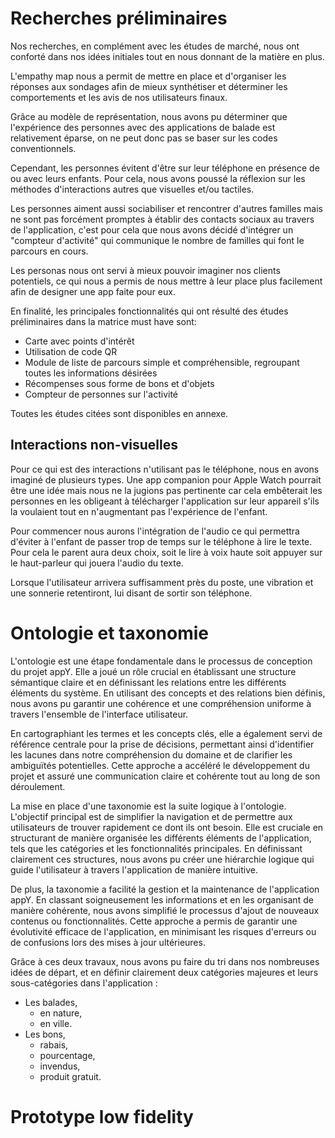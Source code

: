 # Recherches préliminaires

Nos recherches, en complément avec les études de marché, nous ont conforté dans nos idées initiales tout en nous donnant de la matière en plus.

L'empathy map nous a permit de mettre en place et d'organiser les réponses aux sondages afin de mieux synthétiser et déterminer les comportements et les avis de nos utilisateurs finaux.

Grâce au modèle de représentation, nous avons pu déterminer que l'expérience des personnes avec des applications de balade est relativement éparse, on ne peut donc pas se baser sur les codes conventionnels. 

Cependant, les personnes évitent d'être sur leur téléphone en présence de ou avec leurs enfants. Pour cela, nous avons poussé la réflexion sur les méthodes d'interactions autres que visuelles et/ou tactiles.

Les personnes aiment aussi sociabiliser et rencontrer d'autres familles mais ne sont pas forcément promptes à établir des contacts sociaux au travers de l'application, c'est pour cela que nous avons décidé d'intégrer un "compteur d'activité" qui communique le nombre de familles qui font le parcours en cours.

Les personas nous ont servi à mieux pouvoir imaginer nos clients potentiels, ce qui nous a permis de nous mettre à leur place plus facilement afin de designer une app faite pour eux.

En finalité, les principales fonctionnalités qui ont résulté des études préliminaires dans la matrice must have sont: 
- Carte avec points d'intérêt
- Utilisation de code QR
- Module de liste de parcours simple et compréhensible, regroupant toutes les informations désirées
- Récompenses sous forme de bons et d'objets
- Compteur de personnes sur l'activité

Toutes les études citées sont disponibles en annexe.
## Interactions non-visuelles
Pour ce qui est des interactions n'utilisant pas le téléphone, nous en avons imaginé de plusieurs types. Une app companion pour Apple Watch pourrait être une idée mais nous ne la jugions pas pertinente car cela embêterait les personnes en les obligeant à télécharger l'application sur leur appareil s'ils la voulaient tout en n'augmentant pas l'expérience de l'enfant.

Pour commencer nous aurons l'intégration de l'audio ce qui permettra d'éviter à l'enfant de passer trop de temps sur le téléphone à lire le texte. Pour cela le parent aura deux choix, soit le lire à voix haute soit appuyer sur le haut-parleur qui jouera l'audio du texte.

Lorsque l'utilisateur arrivera suffisamment près du poste, une vibration et une sonnerie retentiront, lui disant de sortir son téléphone.
# Ontologie et taxonomie
L'ontologie est une étape fondamentale dans le processus de conception du projet appY.  Elle a joué un rôle crucial en établissant une structure sémantique claire et en définissant les relations entre les différents éléments du système. En utilisant des concepts et des relations bien définis, nous avons pu garantir une cohérence et une compréhension uniforme à travers l'ensemble de l'interface utilisateur.

En cartographiant les termes et les concepts clés, elle a également servi de référence centrale pour la prise de décisions, permettant ainsi d'identifier les lacunes dans notre compréhension du domaine et de clarifier les ambiguïtés potentielles. Cette approche a accéléré le développement du projet et assuré une communication claire et cohérente tout au long de son déroulement.

La mise en place d'une taxonomie est la suite logique à l'ontologie. L'objectif principal est de simplifier la navigation et de permettre aux utilisateurs de trouver rapidement ce dont ils ont besoin. Elle est cruciale en structurant de manière organisée les différents éléments de l'application, tels que les catégories et les fonctionnalités principales. En définissant clairement ces structures, nous avons pu créer une hiérarchie logique qui guide l'utilisateur à travers l'application de manière intuitive.

De plus, la taxonomie a facilité la gestion et la maintenance de l'application appY. En classant soigneusement les informations et en les organisant de manière cohérente, nous avons simplifié le processus d'ajout de nouveaux contenus ou fonctionnalités. Cette approche a permis de garantir une évolutivité efficace de l'application, en minimisant les risques d'erreurs ou de confusions lors des mises à jour ultérieures.

Grâce à ces deux travaux, nous avons pu faire du tri dans nos nombreuses idées de départ, et en  définir clairement  deux catégories majeures et leurs sous-catégories dans l'application :
- Les balades,
	- en nature,
	- en ville.
- Les bons,
	- rabais,
	- pourcentage,
	- invendus,
	- produit gratuit.
# Prototype low fidelity